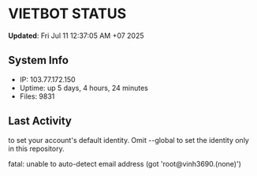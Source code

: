 # VIETBOT STATUS
**Updated**: Fri Jul 11 12:37:05 AM +07 2025

## System Info
- IP: 103.77.172.150
- Uptime: up 5 days, 4 hours, 24 minutes
- Files: 9831

## Last Activity

to set your account's default identity.
Omit --global to set the identity only in this repository.

fatal: unable to auto-detect email address (got 'root@vinh3690.(none)')
